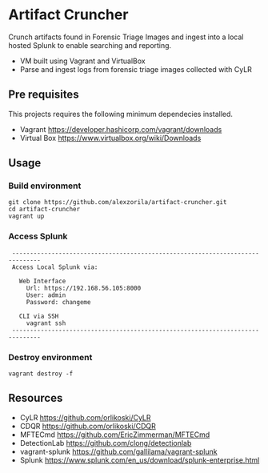 # Artifact Cruncher
Crunch artifacts found in Forensic Triage Images and ingest into a local hosted Splunk to enable searching and reporting.

* VM built using Vagrant and VirtualBox
* Parse and ingest logs from forensic triage images collected with CyLR

## Pre requisites
This projects requires the following minimum dependecies installed.
* Vagrant https://developer.hashicorp.com/vagrant/downloads
* Virtual Box https://www.virtualbox.org/wiki/Downloads

## Usage
### Build environment
```
git clone https://github.com/alexzorila/artifact-cruncher.git
cd artifact-cruncher
vagrant up
```
### Access Splunk
```
 ------------------------------------------------------------------------------
 Access Local Splunk via:

   Web Interface
     Url: https://192.168.56.105:8000
     User: admin
     Password: changeme

   CLI via SSH
     vagrant ssh
 ------------------------------------------------------------------------------
```
### Destroy environment
```
vagrant destroy -f
```
## Resources
* CyLR https://github.com/orlikoski/CyLR
* CDQR https://github.com/orlikoski/CDQR
* MFTECmd https://github.com/EricZimmerman/MFTECmd
* DetectionLab https://github.com/clong/detectionlab
* vagrant-splunk https://github.com/gallilama/vagrant-splunk
* Splunk https://www.splunk.com/en_us/download/splunk-enterprise.html
